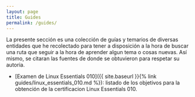 ```yaml
---
layout: page
title: Guides
permalink: /guides/
---
```


La presente sección es una colección de guías y temarios de diversas entidades que he recolectado para tener a disposición a la hora de buscar una ruta que seguir a la hora de aprender algun tema o cosas nuevas. Así mismo, se citaran las fuentes de donde se obtuvieron para respetar su autoria.

- [Examen de Linux Essentials 010]({{ site.baseurl }}{% link guides/linux_essentials_010.md %}): listado de los objetivos para la obtención de la certificacion Linux Essentials 010.
